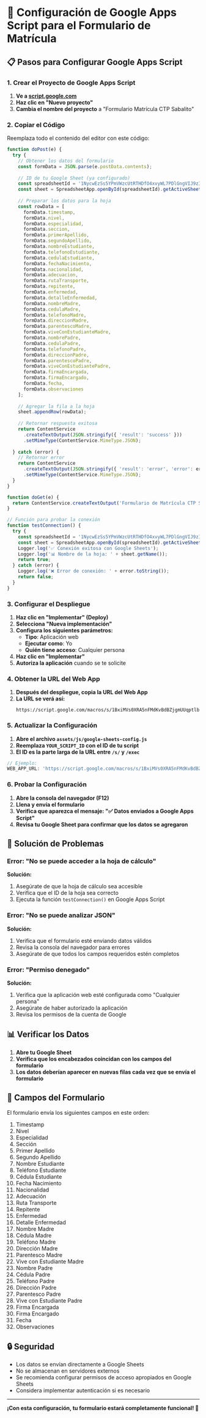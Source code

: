 # 🚀 Configuración de Google Apps Script para el Formulario de Matrícula

## 📋 Pasos para Configurar Google Apps Script

### 1. Crear el Proyecto de Google Apps Script

1. **Ve a [script.google.com](https://script.google.com)**
2. **Haz clic en "Nuevo proyecto"**
3. **Cambia el nombre del proyecto** a "Formulario Matrícula CTP Sabalito"

### 2. Copiar el Código

Reemplaza todo el contenido del editor con este código:

```javascript
function doPost(e) {
  try {
    // Obtener los datos del formulario
    const formData = JSON.parse(e.postData.contents);
    
    // ID de tu Google Sheet (ya configurado)
    const spreadsheetId = '1NycwEzSs5YPmVWzcUtRTHDfO4xvyWL7PDlGngVIJ9zI';
    const sheet = SpreadsheetApp.openById(spreadsheetId).getActiveSheet();
    
    // Preparar los datos para la hoja
    const rowData = [
      formData.timestamp,
      formData.nivel,
      formData.especialidad,
      formData.seccion,
      formData.primerApellido,
      formData.segundoApellido,
      formData.nombreEstudiante,
      formData.telefonoEstudiante,
      formData.cedulaEstudiante,
      formData.fechaNacimiento,
      formData.nacionalidad,
      formData.adecuacion,
      formData.rutaTransporte,
      formData.repitente,
      formData.enfermedad,
      formData.detalleEnfermedad,
      formData.nombreMadre,
      formData.cedulaMadre,
      formData.telefonoMadre,
      formData.direccionMadre,
      formData.parentescoMadre,
      formData.viveConEstudianteMadre,
      formData.nombrePadre,
      formData.cedulaPadre,
      formData.telefonoPadre,
      formData.direccionPadre,
      formData.parentescoPadre,
      formData.viveConEstudiantePadre,
      formData.firmaEncargada,
      formData.firmaEncargado,
      formData.fecha,
      formData.observaciones
    ];
    
    // Agregar la fila a la hoja
    sheet.appendRow(rowData);
    
    // Retornar respuesta exitosa
    return ContentService
      .createTextOutput(JSON.stringify({ 'result': 'success' }))
      .setMimeType(ContentService.MimeType.JSON);
      
  } catch (error) {
    // Retornar error
    return ContentService
      .createTextOutput(JSON.stringify({ 'result': 'error', 'error': error.toString() }))
      .setMimeType(ContentService.MimeType.JSON);
  }
}

function doGet(e) {
  return ContentService.createTextOutput('Formulario de Matrícula CTP Sabalito - Servidor Activo');
}

// Función para probar la conexión
function testConnection() {
  try {
    const spreadsheetId = '1NycwEzSs5YPmVWzcUtRTHDfO4xvyWL7PDlGngVIJ9zI';
    const sheet = SpreadsheetApp.openById(spreadsheetId).getActiveSheet();
    Logger.log('✅ Conexión exitosa con Google Sheets');
    Logger.log('📊 Nombre de la hoja: ' + sheet.getName());
    return true;
  } catch (error) {
    Logger.log('❌ Error de conexión: ' + error.toString());
    return false;
  }
}
```

### 3. Configurar el Despliegue

1. **Haz clic en "Implementar" (Deploy)**
2. **Selecciona "Nueva implementación"**
3. **Configura los siguientes parámetros:**
   - **Tipo**: Aplicación web
   - **Ejecutar como**: Yo
   - **Quién tiene acceso**: Cualquier persona
4. **Haz clic en "Implementar"**
5. **Autoriza la aplicación** cuando se te solicite

### 4. Obtener la URL del Web App

1. **Después del despliegue, copia la URL del Web App**
2. **La URL se verá así:**
   ```
   https://script.google.com/macros/s/1BxiMVs0XRA5nFMdKvBdBZjgmUUqptlbs74OgvE2upms/exec
   ```

### 5. Actualizar la Configuración

1. **Abre el archivo `assets/js/google-sheets-config.js`**
2. **Reemplaza `YOUR_SCRIPT_ID` con el ID de tu script**
3. **El ID es la parte larga de la URL entre `/s/` y `/exec`**

```javascript
// Ejemplo:
WEB_APP_URL: 'https://script.google.com/macros/s/1BxiMVs0XRA5nFMdKvBdBZjgmUUqptlbs74OgvE2upms/exec'
```

### 6. Probar la Configuración

1. **Abre la consola del navegador (F12)**
2. **Llena y envía el formulario**
3. **Verifica que aparezca el mensaje: "✅ Datos enviados a Google Apps Script"**
4. **Revisa tu Google Sheet para confirmar que los datos se agregaron**

## 🔧 Solución de Problemas

### Error: "No se puede acceder a la hoja de cálculo"

**Solución:**
1. Asegúrate de que la hoja de cálculo sea accesible
2. Verifica que el ID de la hoja sea correcto
3. Ejecuta la función `testConnection()` en Google Apps Script

### Error: "No se puede analizar JSON"

**Solución:**
1. Verifica que el formulario esté enviando datos válidos
2. Revisa la consola del navegador para errores
3. Asegúrate de que todos los campos requeridos estén completos

### Error: "Permiso denegado"

**Solución:**
1. Verifica que la aplicación web esté configurada como "Cualquier persona"
2. Asegúrate de haber autorizado la aplicación
3. Revisa los permisos de la cuenta de Google

## 📊 Verificar los Datos

1. **Abre tu Google Sheet**
2. **Verifica que los encabezados coincidan con los campos del formulario**
3. **Los datos deberían aparecer en nuevas filas cada vez que se envía el formulario**

## 🎯 Campos del Formulario

El formulario envía los siguientes campos en este orden:

1. Timestamp
2. Nivel
3. Especialidad
4. Sección
5. Primer Apellido
6. Segundo Apellido
7. Nombre Estudiante
8. Teléfono Estudiante
9. Cédula Estudiante
10. Fecha Nacimiento
11. Nacionalidad
12. Adecuación
13. Ruta Transporte
14. Repitente
15. Enfermedad
16. Detalle Enfermedad
17. Nombre Madre
18. Cédula Madre
19. Teléfono Madre
20. Dirección Madre
21. Parentesco Madre
22. Vive con Estudiante Madre
23. Nombre Padre
24. Cédula Padre
25. Teléfono Padre
26. Dirección Padre
27. Parentesco Padre
28. Vive con Estudiante Padre
29. Firma Encargada
30. Firma Encargado
31. Fecha
32. Observaciones

## 🔒 Seguridad

- Los datos se envían directamente a Google Sheets
- No se almacenan en servidores externos
- Se recomienda configurar permisos de acceso apropiados en Google Sheets
- Considera implementar autenticación si es necesario

---

**¡Con esta configuración, tu formulario estará completamente funcional! 🎉**
